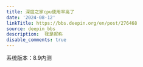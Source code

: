 ```yaml
---
title: 深度之家cpu使用率高了
date: '2024-08-12'
linkTitle: https://bbs.deepin.org/en/post/276468
source: deepin_bbs
description:  我是昵称 
disable_comments: true
---
```

系统版本：8.9内测
